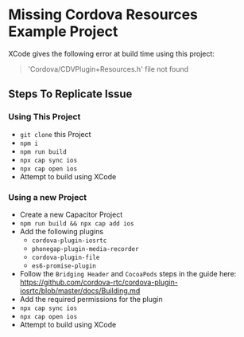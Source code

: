 # Missing Cordova Resources Example Project

XCode gives the following error at build time using this project:

> 'Cordova/CDVPlugin+Resources.h' file not found

## Steps To Replicate Issue

### Using This Project

- `git clone` this Project
- `npm i`
- `npm run build`
- `npx cap sync ios`
- `npx cap open ios`
- Attempt to build using XCode

### Using a new Project

- Create a new Capacitor Project
- `npm run build && npx cap add ios`
- Add the following plugins
  - `cordova-plugin-iosrtc`
  - `phonegap-plugin-media-recorder`
  - `cordova-plugin-file`
  - `es6-promise-plugin`
- Follow the `Bridging Header` and `CocoaPods` steps in the guide here: https://github.com/cordova-rtc/cordova-plugin-iosrtc/blob/master/docs/Building.md
- Add the required permissions for the plugin
- `npx cap sync ios`
- `npx cap open ios`
- Attempt to build using XCode
